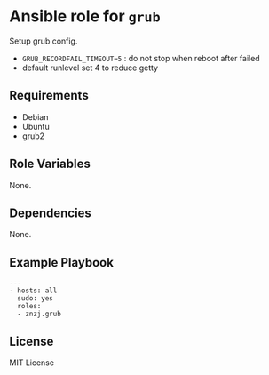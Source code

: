 # Ansible role for `grub`

Setup grub config.

- `GRUB_RECORDFAIL_TIMEOUT=5` : do not stop when reboot after failed
- default runlevel set 4 to reduce getty

## Requirements

- Debian
- Ubuntu
- grub2

## Role Variables

None.

## Dependencies

None.

## Example Playbook

    ---
    - hosts: all
      sudo: yes
      roles:
      - znzj.grub

License
-------

MIT License
